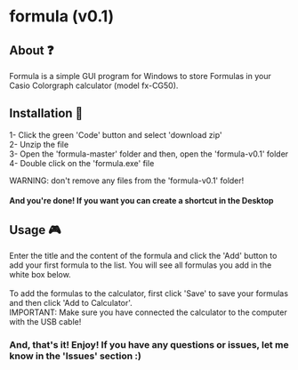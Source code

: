 # formula (v0.1)

## About ❓
Formula is a simple GUI program for Windows to store Formulas in your Casio Colorgraph calculator (model fx-CG50). 

## Installation 💾
1- Click the green 'Code' button and select 'download zip'<br>
2- Unzip the file<br>
3- Open the 'formula-master' folder and then, open the 'formula-v0.1' folder<br>
4- Double click on the 'formula.exe' file<br>

WARNING: don't remove any files from the 'formula-v0.1' folder!<br>

#### And you're done! If you want you can create a shortcut in the Desktop

## Usage 🎮
Enter the title and the content of the formula and click the 'Add' button to add your first formula to the list. You will see all formulas you add in the white box below. <br><br>
To add the formulas to the calculator, first click 'Save' to save your formulas and then click 'Add to Calculator'. <br>
IMPORTANT: Make sure you have connected the calculator to the computer with the USB cable!
 

### And, that's it! Enjoy! If you have any questions or issues, let me know in the 'Issues' section :)

